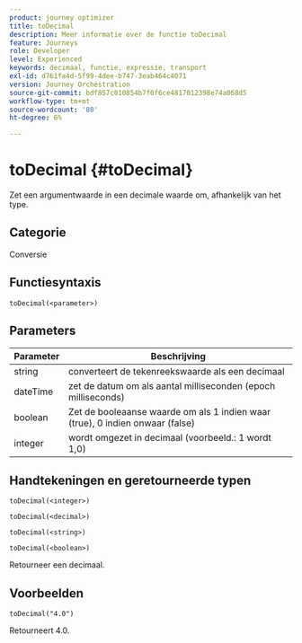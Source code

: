 ```yaml
---
product: journey optimizer
title: toDecimal
description: Meer informatie over de functie toDecimal
feature: Journeys
role: Developer
level: Experienced
keywords: decimaal, functie, expressie, transport
exl-id: d761fa4d-5f99-4dee-b747-3eab464c4071
version: Journey Orchestration
source-git-commit: bdf857c010854b7f0f6ce4817012398e74a068d5
workflow-type: tm+mt
source-wordcount: '80'
ht-degree: 6%

---
```


# toDecimal {#toDecimal}

Zet een argumentwaarde in een decimale waarde om, afhankelijk van het type.

## Categorie

Conversie

## Functiesyntaxis

`toDecimal(<parameter>)`

## Parameters

| Parameter | Beschrijving |
|--- |--- |
| string | converteert de tekenreekswaarde als een decimaal |
| dateTime | zet de datum om als aantal milliseconden (epoch milliseconds) |
| boolean | Zet de booleaanse waarde om als 1 indien waar (true), 0 indien onwaar (false) |
| integer | wordt omgezet in decimaal (voorbeeld.: 1 wordt 1,0) |

## Handtekeningen en geretourneerde typen

`toDecimal(<integer>)`

`toDecimal(<decimal>)`

`toDecimal(<string>)`

`toDecimal(<boolean>)`

Retourneer een decimaal.

## Voorbeelden

`toDecimal("4.0")`

Retourneert 4.0.
